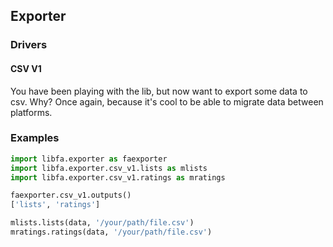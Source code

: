 ## Exporter

### Drivers
#### CSV V1
You have been playing with the lib, but now want to export some data to csv. Why? Once again, because it's cool to be able to migrate data between platforms. 

### Examples

```python
import libfa.exporter as faexporter
import libfa.exporter.csv_v1.lists as mlists
import libfa.exporter.csv_v1.ratings as mratings

faexporter.csv_v1.outputs()
['lists', 'ratings']

mlists.lists(data, '/your/path/file.csv')
mratings.ratings(data, '/your/path/file.csv')

```